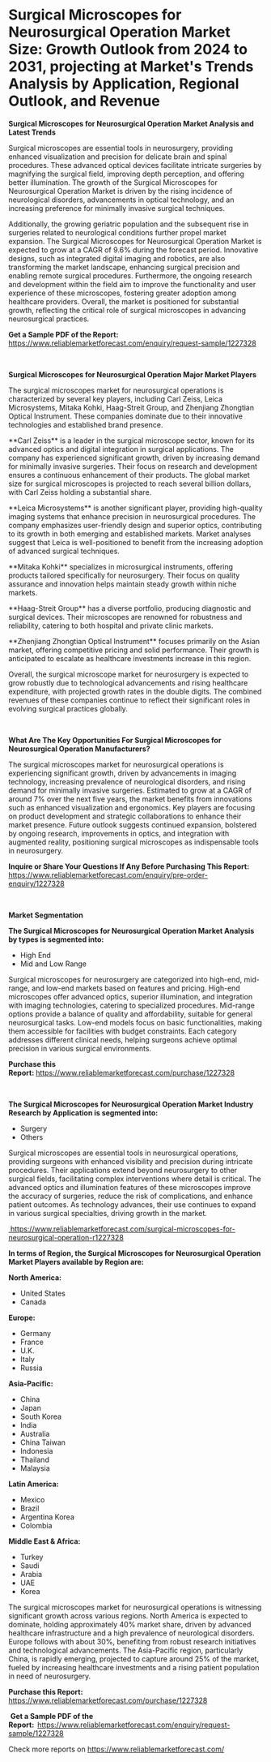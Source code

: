 <p><h1>Surgical Microscopes for Neurosurgical Operation Market Size: Growth Outlook from 2024 to 2031, projecting at Market's Trends Analysis by Application, Regional Outlook, and Revenue</h1></p><p><strong>Surgical Microscopes for Neurosurgical Operation Market Analysis and Latest Trends</strong></p>
<p><p>Surgical microscopes are essential tools in neurosurgery, providing enhanced visualization and precision for delicate brain and spinal procedures. These advanced optical devices facilitate intricate surgeries by magnifying the surgical field, improving depth perception, and offering better illumination. The growth of the Surgical Microscopes for Neurosurgical Operation Market is driven by the rising incidence of neurological disorders, advancements in optical technology, and an increasing preference for minimally invasive surgical techniques. </p><p>Additionally, the growing geriatric population and the subsequent rise in surgeries related to neurological conditions further propel market expansion. The Surgical Microscopes for Neurosurgical Operation Market is expected to grow at a CAGR of 9.6% during the forecast period. Innovative designs, such as integrated digital imaging and robotics, are also transforming the market landscape, enhancing surgical precision and enabling remote surgical procedures. Furthermore, the ongoing research and development within the field aim to improve the functionality and user experience of these microscopes, fostering greater adoption among healthcare providers. Overall, the market is positioned for substantial growth, reflecting the critical role of surgical microscopes in advancing neurosurgical practices.</p></p>
<p><strong>Get a Sample PDF of the Report:&nbsp;</strong> <a href="https://www.reliablemarketforecast.com/enquiry/request-sample/1227328?utm_campaign=1833&utm_medium=2&utm_source=Github&utm_content=ia&utm_term=28122024&utm_id=surgical-microscopes-for-neurosurgical-operation">https://www.reliablemarketforecast.com/enquiry/request-sample/1227328</a></p>
<p>&nbsp;</p>
<p><strong>Surgical Microscopes for Neurosurgical Operation Major Market Players</strong></p>
<p><p>The surgical microscopes market for neurosurgical operations is characterized by several key players, including Carl Zeiss, Leica Microsystems, Mitaka Kohki, Haag-Streit Group, and Zhenjiang Zhongtian Optical Instrument. These companies dominate due to their innovative technologies and established brand presence.</p><p>**Carl Zeiss** is a leader in the surgical microscope sector, known for its advanced optics and digital integration in surgical applications. The company has experienced significant growth, driven by increasing demand for minimally invasive surgeries. Their focus on research and development ensures a continuous enhancement of their products. The global market size for surgical microscopes is projected to reach several billion dollars, with Carl Zeiss holding a substantial share.</p><p>**Leica Microsystems** is another significant player, providing high-quality imaging systems that enhance precision in neurosurgical procedures. The company emphasizes user-friendly design and superior optics, contributing to its growth in both emerging and established markets. Market analyses suggest that Leica is well-positioned to benefit from the increasing adoption of advanced surgical techniques.</p><p>**Mitaka Kohki** specializes in microsurgical instruments, offering products tailored specifically for neurosurgery. Their focus on quality assurance and innovation helps maintain steady growth within niche markets.</p><p>**Haag-Streit Group** has a diverse portfolio, producing diagnostic and surgical devices. Their microscopes are renowned for robustness and reliability, catering to both hospital and private clinic markets.</p><p>**Zhenjiang Zhongtian Optical Instrument** focuses primarily on the Asian market, offering competitive pricing and solid performance. Their growth is anticipated to escalate as healthcare investments increase in this region.</p><p>Overall, the surgical microscope market for neurosurgery is expected to grow robustly due to technological advancements and rising healthcare expenditure, with projected growth rates in the double digits. The combined revenues of these companies continue to reflect their significant roles in evolving surgical practices globally.</p></p>
<p>&nbsp;</p>
<p><strong>What Are The Key Opportunities For Surgical Microscopes for Neurosurgical Operation Manufacturers?</strong></p>
<p><p>The surgical microscopes market for neurosurgical operations is experiencing significant growth, driven by advancements in imaging technology, increasing prevalence of neurological disorders, and rising demand for minimally invasive surgeries. Estimated to grow at a CAGR of around 7% over the next five years, the market benefits from innovations such as enhanced visualization and ergonomics. Key players are focusing on product development and strategic collaborations to enhance their market presence. Future outlook suggests continued expansion, bolstered by ongoing research, improvements in optics, and integration with augmented reality, positioning surgical microscopes as indispensable tools in neurosurgery.</p></p>
<p><strong>Inquire or Share Your Questions If Any Before Purchasing This Report:</strong> <a href="https://www.reliablemarketforecast.com/enquiry/pre-order-enquiry/1227328?utm_campaign=1833&utm_medium=2&utm_source=Github&utm_content=ia&utm_term=28122024&utm_id=surgical-microscopes-for-neurosurgical-operation">https://www.reliablemarketforecast.com/enquiry/pre-order-enquiry/1227328</a></p>
<p>&nbsp;</p>
<p><strong>Market Segmentation</strong></p>
<p><strong>The Surgical Microscopes for Neurosurgical Operation Market Analysis by types is segmented into:</strong></p>
<p><ul><li>High End</li><li>Mid and Low Range</li></ul></p>
<p><p>Surgical microscopes for neurosurgery are categorized into high-end, mid-range, and low-end markets based on features and pricing. High-end microscopes offer advanced optics, superior illumination, and integration with imaging technologies, catering to specialized procedures. Mid-range options provide a balance of quality and affordability, suitable for general neurosurgical tasks. Low-end models focus on basic functionalities, making them accessible for facilities with budget constraints. Each category addresses different clinical needs, helping surgeons achieve optimal precision in various surgical environments.</p></p>
<p><strong>Purchase this Report:&nbsp;</strong><a href="https://www.reliablemarketforecast.com/purchase/1227328?utm_campaign=1833&utm_medium=2&utm_source=Github&utm_content=ia&utm_term=28122024&utm_id=surgical-microscopes-for-neurosurgical-operation">https://www.reliablemarketforecast.com/purchase/1227328</a></p>
<p>&nbsp;</p>
<p><strong>The Surgical Microscopes for Neurosurgical Operation Market Industry Research by Application is segmented into:</strong></p>
<p><ul><li>Surgery</li><li>Others</li></ul></p>
<p><p>Surgical microscopes are essential tools in neurosurgical operations, providing surgeons with enhanced visibility and precision during intricate procedures. Their applications extend beyond neurosurgery to other surgical fields, facilitating complex interventions where detail is critical. The advanced optics and illumination features of these microscopes improve the accuracy of surgeries, reduce the risk of complications, and enhance patient outcomes. As technology advances, their use continues to expand in various surgical specialties, driving growth in the market.</p></p>
<p><a href="https://www.reliablemarketforecast.com/surgical-microscopes-for-neurosurgical-operation-r1227328?utm_campaign=1833&utm_medium=2&utm_source=Github&utm_content=ia&utm_term=28122024&utm_id=surgical-microscopes-for-neurosurgical-operation">&nbsp;https://www.reliablemarketforecast.com/surgical-microscopes-for-neurosurgical-operation-r1227328</a></p>
<p><strong>In terms of Region, the Surgical Microscopes for Neurosurgical Operation Market Players available by Region are:</strong></p>
<p>
    <p> <strong> North America: </strong>
        <ul>
            <li>United States</li>
            <li>Canada</li>
        </ul>
        </p> 
    <p> <strong> Europe: </strong>
        <ul>
            <li>Germany</li>
            <li>France</li>
            <li>U.K.</li>
            <li>Italy</li>
            <li>Russia</li>
        </ul>
        </p> 
    <p> <strong> Asia-Pacific: </strong>
        <ul>
            <li>China</li>
            <li>Japan</li>
            <li>South Korea</li>
            <li>India</li>
            <li>Australia</li>
            <li>China Taiwan</li>
            <li>Indonesia</li>
            <li>Thailand</li>
            <li>Malaysia</li>
        </ul>
        </p> 
    <p> <strong> Latin America: </strong>
        <ul>
            <li>Mexico</li>
            <li>Brazil</li>
            <li>Argentina Korea</li>
            <li>Colombia</li>
        </ul>
        </p> 
    <p> <strong> Middle East & Africa: </strong>
        <ul>
            <li>Turkey</li>
            <li>Saudi</li>
            <li>Arabia</li>
            <li>UAE</li>
            <li>Korea</li>
        </ul>
    </p>
    </p>
<p><p>The surgical microscopes market for neurosurgical operations is witnessing significant growth across various regions. North America is expected to dominate, holding approximately 40% market share, driven by advanced healthcare infrastructure and a high prevalence of neurological disorders. Europe follows with about 30%, benefiting from robust research initiatives and technological advancements. The Asia-Pacific region, particularly China, is rapidly emerging, projected to capture around 25% of the market, fueled by increasing healthcare investments and a rising patient population in need of neurosurgery.</p></p>
<p><strong>Purchase this Report: </strong><a href="https://www.reliablemarketforecast.com/purchase/1227328?utm_campaign=1833&utm_medium=2&utm_source=Github&utm_content=ia&utm_term=28122024&utm_id=surgical-microscopes-for-neurosurgical-operation">https://www.reliablemarketforecast.com/purchase/1227328</a></p>
<p>&nbsp;<strong>Get a Sample PDF of the Report:&nbsp;&nbsp;</strong><a href="https://www.reliablemarketforecast.com/enquiry/request-sample/1227328?utm_campaign=1833&utm_medium=2&utm_source=Github&utm_content=ia&utm_term=28122024&utm_id=surgical-microscopes-for-neurosurgical-operation">https://www.reliablemarketforecast.com/enquiry/request-sample/1227328</a></p>
<p><strong></strong></p>
<p>Check more reports on <a href="https://www.reliablemarketforecast.com/?utm_campaign=1833&utm_medium=2&utm_source=Github&utm_content=ia&utm_term=28122024&utm_id=surgical-microscopes-for-neurosurgical-operation">https://www.reliablemarketforecast.com/</a></p>